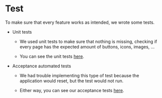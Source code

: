 # Test #

To make sure that every feature works as intended, we wrote some tests.

* Unit tests 

    * We used unit tests to make sure that nothing is missing, checking if every page has the expected amount of buttons, icons, images, ...

    * You can see the unit tests [here](../app/test/).

* Acceptance automated tests

    * We had trouble implementing this type of test because the application would reset, but the test would not run.

    * Either way, you can see our acceptance tests [here](../app/test_driver/).